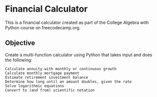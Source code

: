 # Financial Calculator

This is a financial calculator created as part of the College Algebra with Python course on freecodecamp.org.

## Objective

Create a multi-function calculator using Python that takes input and does the following:

    Calculate annuity with monthly or continuous growth
    Calculate monthly mortgage payment
    Estimate retirement investment balance
    Determine how long until an amount doubles, given the rate
    Solve logarithmic equations
    Convert to (and from) scientific notation

